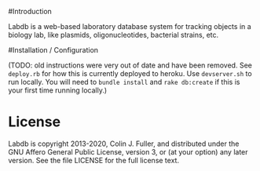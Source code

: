 #Introduction

Labdb is a web-based laboratory database system for tracking objects in a biology lab, like plasmids, oligonucleotides, bacterial strains, etc.

#Installation / Configuration

(TODO: old instructions were very out of date and have been removed.  See `deploy.rb` for how this is currently deployed to heroku.  Use `devserver.sh` to run locally.  You will need to `bundle install` and `rake db:create` if this is your first time running locally.)

# License

Labdb is copyright 2013-2020, Colin J. Fuller, and distributed under the GNU
Affero General Public License, version 3, or (at your option) any later
version. See the file LICENSE for the full license text.





